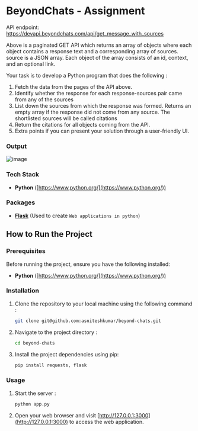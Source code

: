 # BeyondChats - Assignment

API endpoint: https://devapi.beyondchats.com/api/get_message_with_sources

Above is a paginated GET API which returns an array of objects where each object contains a response text and a corresponding array of sources. 
source is a JSON array. Each object of the array consists of an id, context, and an optional link.

Your task is to develop a Python program that does the following :

1. Fetch the data from the pages of the API above.
2. Identify whether the response for each response-sources pair came from any of the sources
3. List down the sources from which the response was formed. Returns an empty array if the response did not come from any source. The shortlisted sources will be called citations
4. Return the citations for all objects coming from the API. 
5. Extra points if you can present your solution through a user-friendly UI.


### Output

![image](https://github.com/asniteshkumar/beyond-chats/assets/69412868/53af1b9d-dead-42c5-9c9d-9a4e4f4b065b)



### Tech Stack

* **Python** ([https://www.python.org/](https://www.python.org/))


### Packages

* **[Flask](https://flask.palletsprojects.com/en/3.0.x/)** (Used to create `Web applications in python`)



## How to Run the Project

### Prerequisites

Before running the project, ensure you have the following installed:
* **Python** ([https://www.python.org/](https://www.python.org/))


### Installation
1. Clone the repository to your local machine using the following command :
	``` bash
	git clone git@github.com:asniteshkumar/beyond-chats.git
	```
	
2. Navigate to the project directory :
	``` bash
	cd beyond-chats
	```
	
3. Install the project dependencies using pip:
	``` bash
	pip install requests, flask
	```
	


### Usage
1. Start the server : 
	``` bash
	python app.py
	```
	
2. Open your web browser and visit [http://127.0.0.1:3000](http://127.0.0.1:3000) to access the web application. 

